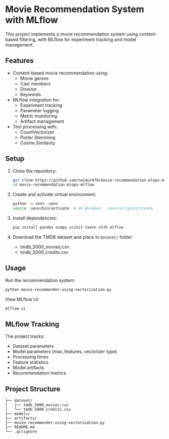 # Movie Recommendation System with MLflow

This project implements a movie recommendation system using content-based filtering, with MLflow for experiment tracking and model management.

## Features

- Content-based movie recommendation using:
  - Movie genres
  - Cast members
  - Director
  - Keywords
- MLflow integration for:
  - Experiment tracking
  - Parameter logging
  - Metric monitoring
  - Artifact management
- Text processing with:
  - CountVectorizer
  - Porter Stemming
  - Cosine Similarity

## Setup

1. Clone the repository:
   ```bash
   git clone https://github.com/naimur978/movie-recommendation-mlops-mlflow.git
   cd movie-recommendation-mlops-mlflow
   ```

2. Create and activate virtual environment:
   ```bash
   python -m venv .venv
   source .venv/bin/activate  # On Windows: .venv\Scriptsctivate
   ```

3. Install dependencies:
   ```bash
   pip install pandas numpy scikit-learn nltk mlflow
   ```

4. Download the TMDB dataset and place in `dataset/` folder:
   - tmdb_5000_movies.csv
   - tmdb_5000_credits.csv

## Usage

Run the recommendation system:
```bash
python movie-recommender-using-vectorization.py
```

View MLflow UI:
```bash
mlflow ui
```

## MLflow Tracking

The project tracks:
- Dataset parameters
- Model parameters (max_features, vectorizer type)
- Processing times
- Feature statistics
- Model artifacts
- Recommendation metrics

## Project Structure

```
├── dataset/
│   ├── tmdb_5000_movies.csv
│   └── tmdb_5000_credits.csv
├── models/
├── artifacts/
├── movie-recommender-using-vectorization.py
├── README.md
└── .gitignore
```

